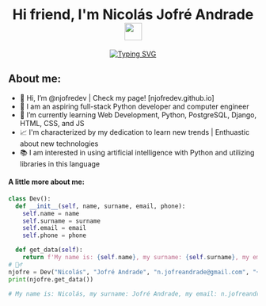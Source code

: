 <h1 align="center"><b>Hi friend, I'm Nicolás Jofré Andrade </b><img src="https://media.giphy.com/media/hvRJCLFzcasrR4ia7z/giphy.gif" width="35"></h1>

<div align="center"><a href="https://git.io/typing-svg"><img src="https://readme-typing-svg.demolab.com?font=Fira+Code&pause=1000&color=4D49F7&center=true&vCenter=true&random=false&width=435&lines=Python+Full+stack+developer;Python+learner;PostgreSQL+learner;Django+learner;" alt="Typing SVG" /></a></div>

## About me:
<ul>
  <li>👋 Hi, I’m @njofredev | Check my page! [njofredev.github.io]</li>
  <li>🐍 I am an aspiring full-stack Python developer and computer engineer  </li>
  <li>🌱 I’m currently learning Web Development, Python, PostgreSQL, Django, HTML, CSS, and JS</li>
  <li>📈 I'm characterized by my dedication to learn new trends | Enthuastic about new technologies </li>
  <li>📚 I am interested in using artificial intelligence with Python and utilizing libraries in this language</li>
</ul>

#### A little more about me:
```python
class Dev():
  def __init__(self, name, surname, email, phone):
    self.name = name
    self.surname = surname
    self.email = email
    self.phone = phone

  def get_data(self):
    return f'My name is: {self.name}, my surname: {self.surname}, my email: {self.email} and my phone is: {self.phone}'
# 🙋‍♂️
njofre = Dev("Nicolás", "Jofré Andrade", "n.jofreandrade@gmail.com", "+569 5755 89 66")
print(njofre.get_data())  

# My name is: Nicolás, my surname: Jofré Andrade, my email: n.jofreandrade@gmail.com and my phone is: +569 5755 89 66
```

